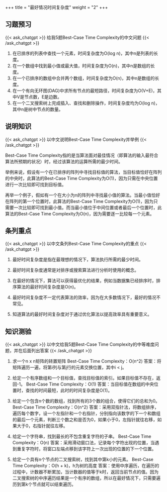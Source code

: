 +++
title = "最好情况时间复杂度"
weight = "2"
+++
## 习题预习
{{< ask_chatgpt >}}
给我5题Best-Case Time Complexity的中文问题
{{< /ask_chatgpt >}}



1. 在已排序的列表中查找一个元素，时间复杂度为O(log n)，其中n是列表的长度。
2. 在一个数组中找到最小值或最大值，时间复杂度为O(n)，其中n是数组的长度。
3. 在一个已排序的数组中合并两个数组，时间复杂度为O(n)，其中n是数组的长度。
4. 在一个有向无环图(DAG)中求所有节点的最短路径，时间复杂度为O(V+E)，其中V是节点数，E是边数。
5. 在一个二叉搜索树上完成插入、查找和删除操作，时间复杂度均为O(log n)，其中n是树中节点的数量。   

## 说明知识
{{< ask_chatgpt >}}
以中文说明Best-Case Time Complexity并举例
{{< /ask_chatgpt >}}



Best-Case Time Complexity指的是当算法面对最佳情况（即算法的输入最符合算法所预期的状况）时，经过该算法的运算所需的最少时间。

举例来说，假设有一个在已排序的阵列中寻找目标值的算法，当目标值恰好在阵列的中央时，此算法的Best-Case Time Complexity为O(1)，因为只需在中央位置进行一次比较即可找到目标值。

再举一个例子，假如有一个在大小为n的阵列中寻找最小值的算法。当最小值恰好在阵列的第一个位置时，此算法的Best-Case Time Complexity为O(1)，因为只需要一次比较即可找到最小值。而当最小值位于中间位置或者最后一个位置时，此算法的Best-Case Time Complexity为O(n)，因为需要逐一比较每一个元素。   

## 条列重点
{{< ask_chatgpt >}}
以中文条列Best-Case Time Complexity的重点
{{< /ask_chatgpt >}}



1. 最好时间复杂度是指在最理想的情况下，算法执行所需的最少时间。

2. 最好时间复杂度通常是对排序或搜索算法进行分析时使用的概念。

3. 在最好的情况下，算法可以获得最优化的结果，例如当数据集已经排序时，排序算法的最好时间复杂度是O(n)。

4. 最好时间复杂度不一定代表算法的效率，因为在大多数情况下，最好的情况不常见。

5. 知道算法的最好时间复杂度对于通过优化算法以提高效率具有重要意义。   

## 知识测验
{{< ask_chatgpt >}}
以中文给我5题Best-Case Time Complexity的中等难度问题，并在后面列出答案
{{< /ask_chatgpt >}}



1. 求一个n x n矩阵的转置矩阵
Best-Case Time Complexity：O(n^2)
答案：将矩阵遍历一遍，将第i列与第j行的元素交换位置，其中i < j。

2. 给定一个有序数组和一个目标值，查找目标值的索引。如果目标值不存在，返回-1。
Best-Case Time Complexity：O(1)
答案：当目标值在数组的中央位置时，查找的时间最短，此时的时间复杂度是O(1)。

3. 给定一个包含n个数的数组，找到所有的3个数的组合，使得它们的总和为0。
Best-Case Time Complexity：O(n^2)
答案：采用双指针法，将数组排序，遍历每个数字，设一个左指针和一个右指针，分别指向该数字的下一个和数组的最后一个元素，判断三个数之和是否为0，如果小于0，左指针就往右移，如果大于0，右指针就往左移。

4. 给定一个字符串，找到最长的不包含重复字符的子串。
Best-Case Time Complexity：O(n)
答案：采用滑动窗口法，记录每个字符出现的位置，当遇到重复字符时，将窗口左端点移到该字符上一次出现的位置的下一个位置。

5. 给定一个具有n个节点的二叉搜索树，找到其中第k小的元素。
Best-Case Time Complexity：O(h + k)，h为树的高度
答案：使用中序遍历，在遍历的过程中，计数器不断累加，当计数器的值等于k时，返回当前节点的值。因为二叉搜索树的中序遍历结果是一个有序的数组，所以在最好情况下，只需要遍历到第k个节点就可以结束遍历。   

